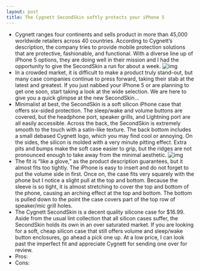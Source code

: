 ```yaml
---
layout: post
title: The Cygnett SecondSkin softly protects your iPhone 5
---
```

* Cygnett ranges four continents and sells product in more than 45,000 worldwide retailers across 40 countries. According to Cygnett’s description, the company tries to provide mobile protection solutions that are protective, fashionable, and functional. With a diverse line up of iPhone 5 options, they are doing well in their mission and I had the opportunity to give the SecondSkin a run for about a week.
![img](http://media.idownloadblog.com/wp-content/uploads/2012/10/Cygnett-Bottom.png)
* In a crowded market, it is difficult to make a product truly stand-out, but many case companies continue to press forward, taking their stab at the latest and greatest. If you just nabbed your iPhone 5 or are planning to get one soon, start taking a look at the wide selection. We are here to give you a quick glimpse at the new SecondSkin…
* Minimalist at best, the SecondSkin is a soft silicon iPhone case that offers six-sided protection. The sleep/wake and volume buttons are covered, but the headphone port, speaker grills, and Lightning port are all easily accessible. Across the back, the SecondSkin is extremely smooth to the touch with a satin-like texture. The back bottom includes a small debased Cygnett logo, which you may find cool or annoying. On the sides, the silicon is molded with a very minute pitting effect. Extra pits and bumps make the soft case easier to grip, but the ridges are not pronounced enough to take away from the minimal aesthetic.
![img](http://media.idownloadblog.com/wp-content/uploads/2012/10/SecondSkin-Bottom.jpg)
* The fit is “like a glove,” as the product description guarantees, but it almost fits too tightly. The iPhone is easy to insert and do not forget to put the volume side in first. Once on, the case fits very squarely with the phone but I notice a slight pull at the top and bottom. Because the sleeve is so tight, it is almost stretching to cover the top and bottom of the phone, causing an arching effect at the top and bottom. The bottom is pulled down to the point the case covers part of the top row of speaker/mic grill holes.
* The Cygnett SecondSkin is a decent quality silicone case for $16.99. Aside from the usual lint collection that all silicon cases suffer, the SecondSkin holds its own in an over saturated market. If you are looking for a soft, cheap silicon case that still offers volume and sleep/wake button enclosures, go ahead a pick one up. At a low price, I can look past the imperfect fit and appreciate Cygnett for sending one over for review.
* Pros:
* Cons:

